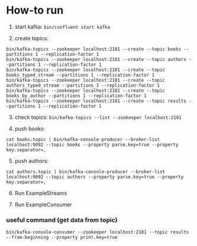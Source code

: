 # How-to run

1. start kafka: `bin/confluent start kafka`

2. create topics:

```
bin/kafka-topics --zookeeper localhost:2181 --create --topic books --partitions 1 --replication-factor 1
bin/kafka-topics --zookeeper localhost:2181 --create --topic authors --partitions 1 --replication-factor 1
bin/kafka-topics --zookeeper localhost:2181 --create --topic books_typed_stream --partitions 1 --replication-factor 1
bin/kafka-topics --zookeeper localhost:2181 --create --topic authors_typed_stream --partitions 1 --replication-factor 1
bin/kafka-topics --zookeeper localhost:2181 --create --topic books_by_author --partitions 1 --replication-factor 1
bin/kafka-topics --zookeeper localhost:2181 --create --topic results --partitions 1 --replication-factor 1
```

3. check topics: `bin/kafka-topics --list --zookeeper localhost:2181`

4. push books:

`cat books.topic | bin/kafka-console-producer --broker-list localhost:9092 --topic books --property parse.key=true --property key.separator=, `

5. push authors:

`cat authors.topic | bin/kafka-console-producer --broker-list localhost:9092 --topic authors --property parse.key=true --property key.separator=, `

6. Run ExampleStreams

7. Run ExampleConsumer


### useful command (get data from topic)

`bin/kafka-console-consumer --zookeeper localhost:2181 --topic results --from-beginning --property print.key=true`
